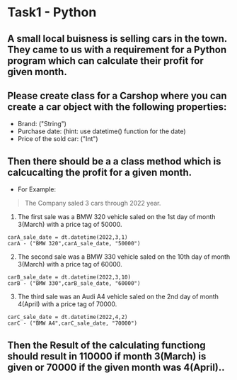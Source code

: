 # Task1 - Python

## A small local buisness is selling cars in the town. They came to us with a requirement for a Python program which can calculate their profit for given month.
## Please create class for a Carshop where you can create a car object with the following properties:
 - Brand: ("String")
 - Purchase date: (hint: use datetime() function for the date)
 - Price of the sold car: ("Int")
 
## Then there should be a a class method which is calcucalting the profit for a given month.

- For Example:

> The Company saled 3 cars through 2022 year.

1. The first sale was a BMW 320 vehicle saled on the 1st day of month 3(March) with a price tag of 50000.
```
carA_sale_date = dt.datetime(2022,3,1)
carA - ("BMW 320",carA_sale_date, "50000")
```

2. The second sale was a BMW 330 vehicle saled on the 10th day of month 3(March) with a price tag of 60000.
```
carB_sale_date = dt.datetime(2022,3,10)
carB - ("BMW 330",carB_sale_date, "60000")
```

3. The third sale was an Audi A4 vehicle saled on the 2nd day of month 4(April) with a price tag of 70000.
```
carC_sale_date = dt.datetime(2022,4,2)
carC - ("BMW A4",carC_sale_date, "70000")
```

## Then the Result of the calculating functiong should result in 110000 if month 3(March) is given or 70000 if the given month was 4(April)..
